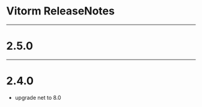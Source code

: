 ﻿# Vitorm ReleaseNotes

-----------------------
# 2.5.0


-----------------------
# 2.4.0
- upgrade net to 8.0
 